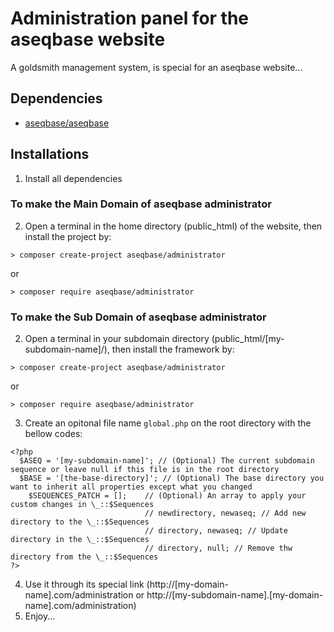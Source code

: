 # Administration panel for the aseqbase website
A goldsmith management system, is special for an aseqbase website...
## Dependencies
* <a href="http://github.com//aseqbase/aseqbase">aseqbase/aseqbase</a>
## Installations
1. Install all dependencies
  ### To make the Main Domain of aseqbase administrator
  2. Open a terminal in the home directory (public_html) of the website, then install the project by:
	
 	> composer create-project aseqbase/administrator
  or
	
 	> composer require aseqbase/administrator
  ### To make the Sub Domain of aseqbase administrator
  2. Open a terminal in your subdomain directory (public_html/[my-subdomain-name]/), then install the framework by:
	
 	> composer create-project aseqbase/administrator
  or
	
 	> composer require aseqbase/administrator
3. Create an opitonal file name `global.php` on the root directory with the bellow codes:
  ```
  <?php
  	$ASEQ = '[my-subdomain-name]'; // (Optional) The current subdomain sequence or leave null if this file is in the root directory
  	$BASE = '[the-base-directory]'; // (Optional) The base directory you want to inherit all properties except what you changed
	  $SEQUENCES_PATCH = []; 	// (Optional) An array to apply your custom changes in \_::$Sequences
								// newdirectory, newaseq; // Add new directory to the \_::$Sequences
								// directory, newaseq; // Update directory in the \_::$Sequences
								// directory, null; // Remove thw directory from the \_::$Sequences
  ?>
  ```
4. Use it through its special link (http://[my-domain-name].com/administration or http://[my-subdomain-name].[my-domain-name].com/administration)
5. Enjoy...
